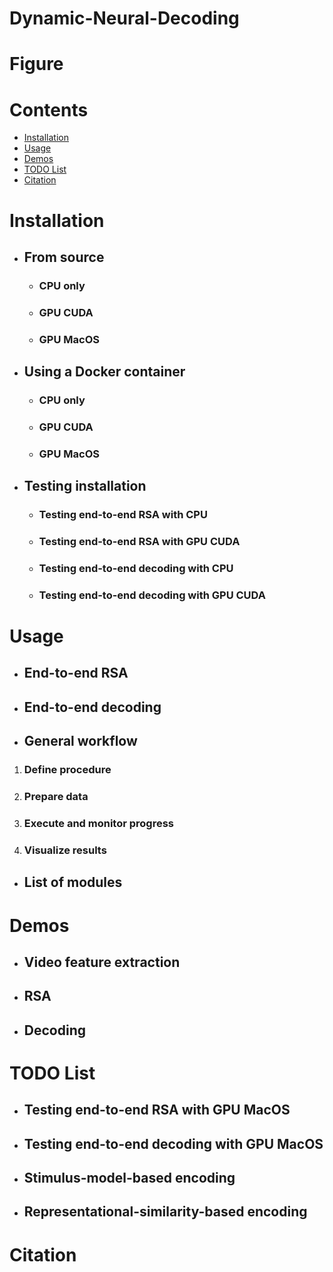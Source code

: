 # Dynamic-Neural-Decoding

# Figure

# Contents
- [Installation](#installation)
- [Usage](#usage)
- [Demos](#demos)
- [TODO List](#todo-list)
- [Citation](#citation)

# Installation
- ## From source
  - ### CPU only
  - ### GPU CUDA
  - ### GPU MacOS
- ## Using a Docker container
  - ### CPU only
  - ### GPU CUDA
  - ### GPU MacOS
- ## Testing installation
  - ### Testing end-to-end RSA with CPU
  - ### Testing end-to-end RSA with GPU CUDA
  - ### Testing end-to-end decoding with CPU
  - ### Testing end-to-end decoding with GPU CUDA

# Usage
- ## End-to-end RSA
- ## End-to-end decoding
- ## General workflow
1. ### Define procedure
2. ### Prepare data
3. ### Execute and monitor progress
4. ### Visualize results
- ## List of modules

# Demos
- ## Video feature extraction
- ## RSA
- ## Decoding

# TODO List
- ## Testing end-to-end RSA with GPU MacOS
- ## Testing end-to-end decoding with GPU MacOS
- ## Stimulus-model-based encoding
- ## Representational-similarity-based encoding

# Citation
